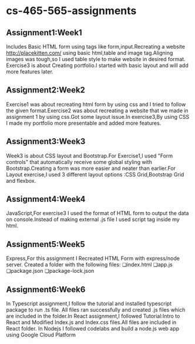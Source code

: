 # cs-465-565-assignments

## Assignment1:Week1

Includes Basic HTML form using tags like form,input.Recreating a website http://placekitten.com/ using basic html,table and image tag.Aligning images was tough,so I used table style to make website in desired format. Exercise3 is about Creating portfolio.I started with basic layout and will add more features later.

## Assignment2:Week2
Exercise1 was about recreating html form by using css and I tried to follow the given format.Exercise2 was about recreating a website that we made in assignment 1 by using css.Got some layout issue.In exercise3,By using CSS I made my portfolio more presentable and added more features.

## Assignment3:Week3
Week3 is about CSS layout and Bootstrap.For Exercise1,I used "Form controls" that automatically receive some global styling with Bootstrap.Creating a form was more easier and neater than earlier.For Layout exercise,I used 3 different layout options :CSS Grid,Bootstrap Grid and flexbox.

## Assignment4:Week4
JavaScript,For exercise3 I used the format of HTML form to output the data on console.Instead of making external .js file I used script tag inside my html.

## Assignment5:Week5
Express,For this assignment I Recreated HTML Form with express/node server.
Created a folder with the following files:
❏index.html
❏app.js
❏package.json
❏package-lock.json

## Assignment6:Week6
In Typescript assignment,I follow the tutorial and installed typescript package to run .ts file. All files ran successfully and created .js files which are included in the folder.In React assignment,I followed Tutorial:Intro to React and Modified Index.js and Index.css files.All files are included in React folder.
In Nodejs I followed codelabs and build a node.js web app using Google Cloud Platform
